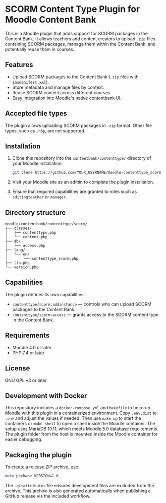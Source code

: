 # SCORM Content Type Plugin for Moodle Content Bank

This is a Moodle plugin that adds support for SCORM packages in the Content Bank. It allows teachers and content creators to upload `.zip` files containing SCORM packages, manage them within the Content Bank, and potentially reuse them in courses.

## Features

- Upload SCORM packages to the Content Bank (`.zip` files with `imsmanifest.xml`).
- Store metadata and manage files by context.
- Reuse SCORM content across different courses.
- Easy integration into Moodle's native contentbank UI.

## Accepted file types

The plugin allows uploading SCORM packages in `.zip` format. Other file types, such as `.h5p`, are not supported.

## Installation

1. Clone this repository into the `contentbank/contenttype/` directory of your Moodle installation:

   ```bash
   git clone https://github.com/YOUR_USERNAME/moodle-contenttype_scorm.git contentbank/contenttype/scorm
   ```

2. Visit your Moodle site as an admin to complete the plugin installation.

3. Ensure that required capabilities are granted to roles such as `editingteacher` or `manager`.

## Directory structure

```
moodle/contentbank/contenttype/scorm/
├── classes/
│   ├── contenttype.php
│   └── content.php
├── db/
│   └── access.php
├── lang/
│   └── en/
│       └── contenttype_scorm.php
├── lib.php
└── version.php
```

## Capabilities

The plugin defines its own capabilities:

* `contenttype/scorm:addinstance` — controls who can upload SCORM packages to the Content Bank.
* `contenttype/scorm:access` — grants access to the SCORM content type in the Content Bank.

## Requirements

* Moodle 4.0 or later
* PHP 7.4 or later

## License

GNU GPL v3 or later


## Development with Docker

This repository includes a `docker-compose.yml` and `Makefile` to help run Moodle
with this plugin in a containerized environment. Copy `.env.dist` to `.env` and
adjust the values if needed. Then use `make up` to start the containers or
`make shell` to open a shell inside the Moodle container. The setup uses
MariaDB 10.11, which meets Moodle 5.0 database requirements. The plugin folder
from the host is mounted inside the Moodle container for easier debugging.

## Packaging the plugin

To create a release ZIP archive, use:

```bash
make package VERSION=1.0
```

The `.gitattributes` file ensures development files are excluded from the archive. This archive is also generated automatically when publishing a GitHub release via the included workflow.
